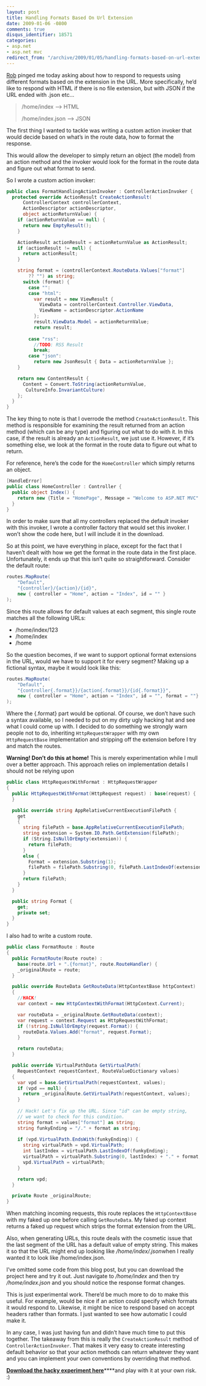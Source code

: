 ```yaml
---
layout: post
title: Handling Formats Based On Url Extension
date: 2009-01-06 -0800
comments: true
disqus_identifier: 18571
categories:
- asp.net
- asp.net mvc
redirect_from: "/archive/2009/01/05/handling-formats-based-on-url-extension.aspx/"
---
```


[Rob](http://blog.wekeroad.com/ "Rob Conery") pinged me today asking
about how to respond to requests using different formats based on the
extension in the URL. More specifically, he’d like to respond with HTML
if there is no file extension, but with JSON if the URL ended with .json
etc...

> /home/index –\> HTML
>
> /home/index.json –\> JSON

The first thing I wanted to tackle was writing a custom action invoker
that would decide based on what’s in the route data, how to format the
response.

This would allow the developer to simply return an object (the model)
from an action method and the invoker would look for the format in the
route data and figure out what format to send.

So I wrote a custom action invoker:

```csharp
public class FormatHandlingActionInvoker : ControllerActionInvoker {
  protected override ActionResult CreateActionResult(
      ControllerContext controllerContext, 
      ActionDescriptor actionDescriptor, 
      object actionReturnValue) {
    if (actionReturnValue == null) {
      return new EmptyResult();
    }

    ActionResult actionResult = actionReturnValue as ActionResult;
    if (actionResult != null) {
      return actionResult;
    }

    string format = (controllerContext.RouteData.Values["format"] 
        ?? "") as string;
      switch (format) {
        case "":
        case "html":
          var result = new ViewResult { 
            ViewData = controllerContext.Controller.ViewData, 
            ViewName = actionDescriptor.ActionName 
          };
          result.ViewData.Model = actionReturnValue;
          return result;
          
        case "rss":
          //TODO: RSS Result
          break;
        case "json":
          return new JsonResult { Data = actionReturnValue };
    }

    return new ContentResult { 
      Content = Convert.ToString(actionReturnValue, 
       CultureInfo.InvariantCulture) 
    };
  }
}
```

The key thing to note is that I overrode the method
`CreateActionResult`. This method is responsible for examining the
result returned from an action method (which can be any type) and
figuring out what to do with it. In this case, if the result is already
an `ActionResult`, we just use it. However, if it’s something else, we
look at the format in the route data to figure out what to return.

For reference, here’s the code for the `HomeController` which simply
returns an object.

```csharp
[HandleError]
public class HomeController : Controller {
  public object Index() {
    return new {Title = "HomePage", Message = "Welcome to ASP.NET MVC" };
  }
}
```

In order to make sure that all my controllers replaced the default
invoker with this invoker, I wrote a controller factory that would set
this invoker. I won’t show the code here, but I will include it in the
download.

So at this point, we have everything in place, except for the fact that
I haven’t dealt with how we get the format in the route data in the
first place. Unfortunately, it ends up that this isn’t quite so
straightforward. Consider the default route:

```csharp
routes.MapRoute(
    "Default",
    "{controller}/{action}/{id}",
    new { controller = "Home", action = "Index", id = "" }
);
```

Since this route allows for default values at each segment, this single
route matches all the following URLs:

-   /home/index/123
-   /home/index
-   /home

So the question becomes, if we want to support optional format
extensions in the URL, would we have to support it for every segment?
Making up a fictional syntax, maybe it would look like this:

```csharp
routes.MapRoute(
    "Default",
    "{controller{.format}}/{action{.format}}/{id{.format}}",
    new { controller = "Home", action = "Index", id = "", format = ""}
);
```

Where the {.format} part would be optional. Of course, we don’t have
such a syntax available, so I needed to put on my dirty ugly hacking hat
and see what I could come up with. I decided to do something we strongly
warn people not to do, inheriting `HttpRequestWrapper` with my own
`HttpRequestBase` implementation and stripping off the extension before
I try and match the routes.

**Warning! Don’t do this at home!** This is merely experimentation while
I mull over a better approach. This approach relies on implementation
details I should not be relying upon

```csharp
public class HttpRequestWithFormat : HttpRequestWrapper
{
  public HttpRequestWithFormat(HttpRequest request) : base(request) { 
  }

  public override string AppRelativeCurrentExecutionFilePath {
    get
    {
      string filePath = base.AppRelativeCurrentExecutionFilePath;
      string extension = System.IO.Path.GetExtension(filePath);
      if (String.IsNullOrEmpty(extension)) {
        return filePath;
      }
      else {
        Format = extension.Substring(1);
        filePath = filePath.Substring(0, filePath.LastIndexOf(extension));
      }
      return filePath;
    }
  }

  public string Format {
    get;
    private set;
  }
}
```

I also had to write a custom route.

```csharp
public class FormatRoute : Route
{
  public FormatRoute(Route route) : 
    base(route.Url + ".{format}", route.RouteHandler) {
    _originalRoute = route;
  }

  public override RouteData GetRouteData(HttpContextBase httpContext)
  {
    //HACK! 
    var context = new HttpContextWithFormat(HttpContext.Current);

    var routeData = _originalRoute.GetRouteData(context);
    var request = context.Request as HttpRequestWithFormat;
    if (!string.IsNullOrEmpty(request.Format)) {
      routeData.Values.Add("format", request.Format);
    }

    return routeData;
  }

  public override VirtualPathData GetVirtualPath(
    RequestContext requestContext, RouteValueDictionary values)
  {
    var vpd = base.GetVirtualPath(requestContext, values);
    if (vpd == null) {
      return _originalRoute.GetVirtualPath(requestContext, values);
    }
    
    // Hack! Let's fix up the URL. Since "id" can be empty string,  
    // we want to check for this condition.
    string format = values["format"] as string;
    string funkyEnding = "/." + format as string;
    
    if (vpd.VirtualPath.EndsWith(funkyEnding)) { 
      string virtualPath = vpd.VirtualPath;
      int lastIndex = virtualPath.LastIndexOf(funkyEnding);
      virtualPath = virtualPath.Substring(0, lastIndex) + "." + format;
      vpd.VirtualPath = virtualPath;
    }

    return vpd;
  }

  private Route _originalRoute;
}
```

When matching incoming requests, this route replaces the
`HttpContextBase` with my faked up one before calling `GetRouteData`. My
faked up context returns a faked up request which strips the format
extension from the URL.

Also, when generating URLs, this route deals with the cosmetic issue
that the last segment of the URL has a default value of empty string.
This makes it so that the URL might end up looking like
*/home/index/.json*when I really wanted it to look like
/home/index.json.

I’ve omitted some code from this blog post, but you can download the
project here and try it out. Just navigate to */home/index* and then try
*/home/index.json* and you should notice the response format changes.

This is just experimental work. There’d be much more to do to make this
useful. For example, would be nice if an action could specify which
formats it would respond to. Likewise, it might be nice to respond based
on accept headers rather than formats. I just wanted to see how
automatic I could make it.

In any case, I was just having fun and didn’t have much time to put this
together. The takeaway from this is really the `CreateActionResult`
method of `ControllerActionInvoker`. That makes it very easy to create
interesting default behavior so that your action methods can return
whatever they want and you can implement your own conventions by
overriding that method.

[**Download the hacky experiment
here**](https://haacked.com/code/handlesformat.zip "Handles Format Demo")****and
play with it at your own risk. :)

